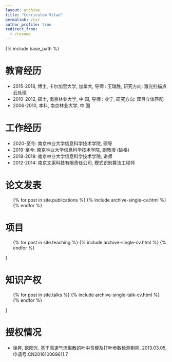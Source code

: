 ```yaml
---
layout: archive
title: "Curriculum Vitae"
permalink: /cv/
author_profile: true
redirect_from:
  - /resume
---
```


{% include base_path %}

教育经历
======
* 2015-2018, 博士, 卡尔加里大学, 加拿大, 导师 : 王瑞胜, 研究方向: 激光扫描点云处理
* 2010-2012, 硕士, 南京林业大学, 中 国, 导师 : 业宁, 研究方向: 双目立体匹配
* 2006-2010, 本科, 南京林业大学, 中 国 

工作经历
======
* 2020-至今: 南京林业大学信息科学技术学院, 硕导
* 2019-至今: 南京林业大学信息科学技术学院, 副教授 (破格)
* 2018-2019: 南京林业大学信息科学技术学院, 讲师
* 2012-2014: 南京文采科技有限责任公司, 模式识别算法工程师
  

论文发表
======
  <ul>{% for post in site.publications %}
    {% include archive-single-cv.html %}
  {% endfor %}</ul>
  
  

项目
======
  <ul>{% for post in site.teaching %}
    {% include archive-single-cv.html %}
  {% endfor %}</ul>]
  

知识产权
======
 <ul>{% for post in site.talks %}
 {% include archive-single-talk-cv.html %}
  {% endfor %}</ul>]
  

授权情况
======
* 徐昇, 欧阳光. 基于高速气流离散的叶中含梗及打叶参数检测剔除, 2013.03.05, 申请号:CN201610069611.7




